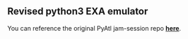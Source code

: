 ## Revised python3 EXA emulator

You can reference the original PyAtl jam-session repo [**here**](https://github.com/pyatl/jam-sessions/blob/master/2019-08).